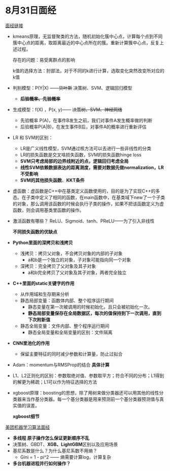 # 8月31日面经

[面经链接](https://www.nowcoder.com/discuss/422315?type=post&order=time&pos=&page=1&channel=1009&source_id=search_post)

- kmeans原理，无监督聚类的方法，随机初始化簇中心点，计算每个点到不同簇中心点的距离，取距离最近的中心点所在的簇。重新计算簇中心点，反复上述过程。

  存在的问题：易受离群点的影响

  k值的选择方法：肘部法，对于不同的k进行计算，选取变化突然改变所对应的k值

- 判别模型：P(Y|X) ——~~贝叶斯~~ 决策树、SVM、逻辑回归模型

  - ~~**后验概率、先验概率**~~

- 生成模型：f(X) ，P(x, y)—— ~~决策树、SVM、神经网络~~

  - 先验概率 P(A)，在事件B发生之前，我们对事件A发生概率做的判断
  - 后验概率P(A|B)，在发生事件B后，对事件A的概率进行重新评估

- LR 和 SVM的区别：

  - LR是广义线性模型，SVM通过核方法可以去进行一些非线性的分类
  - LR的损失函数是交叉啥损失函数，SVM的损失函数hinge loss
  - **SVM只考虑局部的边界线附近的点，逻辑回归考虑全局**
  - **线性SVM依赖数据表达的距离测度，需要对数据先做normalization，LR不受影响**
  - **SVM的其他损失函数**、**KKT条件**

- 虚函数：虚函数是C++中在基类定义函数使用的，目的是为了实现C++的多态。在子类中定义了相同的函数，在main函数中，在基类域下new了一个子类的对象，那么调用该函数的时候会执行子类的操作，如果不把该函数定义为虚函数，则会调用基类里函数的操作。

- 激活函数有哪些？ ReLU、Sigmoid、tanh、PReLU——为了引入非线性

  **不同损失函数的优缺点**

- **Python里面的深拷贝和浅拷贝**

  - 浅拷贝：拷贝父对象，不会拷贝对象的内部的子对象
    - a和b是一个独立的对象，子对象可能指向同一个对象
  - 深拷贝：完全拷贝了父对象及其子对象
    - a和b完全拷贝了父对象及其子对象，两者完全独立

- **C++里面的static关键字的作用**

  - 从作用域和生存期来分析
  - 静态局部变量：函数体内部、整个程序运行期间
    - 静态变量在第一次被调用的时候初始化，且只会被初始化一次。
    - **静态局部变量保存在全局数据区，每次的值保持到下一次调用，直到下次附新值**
  - 静态全局变量：文件内部、整个程序运行期间
    - 静态全局变量和全局变量的区别：文件隔离

- **CNN里池化的作用**

  - 保留主要特征的同时减少参数和计算量，防止过拟合

- Adam：momentum与RMSProp的结合  **具体计算**

- L1、L2正则化的区别：参数取绝对值、参数取平方；符合不同的分布；L1得到的解更为稀疏；L1可以作为特征选择的方法

- xgboost原理：boosting的思想，除了用树来做分类器还可以用其他的线性分类器来当作基分类器。每一个基分类器是用来预测前一个基分类器预测值与真实值的误差。

  **xgboost细节**

  

[美团机器学习算法面经](https://www.nowcoder.com/discuss/491655)

- **多线程 原子操作怎么保证更新顺序不乱**
- 决策树、GBDT、**XGB、LightGBM**区别以及应用场景
- 基尼系数是什么？为什么基尼系数不用熵？
  - Gini = 1 - pi^2 —— 熵需要计算log，计算复杂
- **多台机器进程并行如何操作？**

